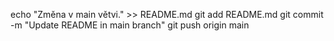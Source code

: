 echo "Změna v main větvi." >> README.md
git add README.md
git commit -m "Update README in main branch"
git push origin main
